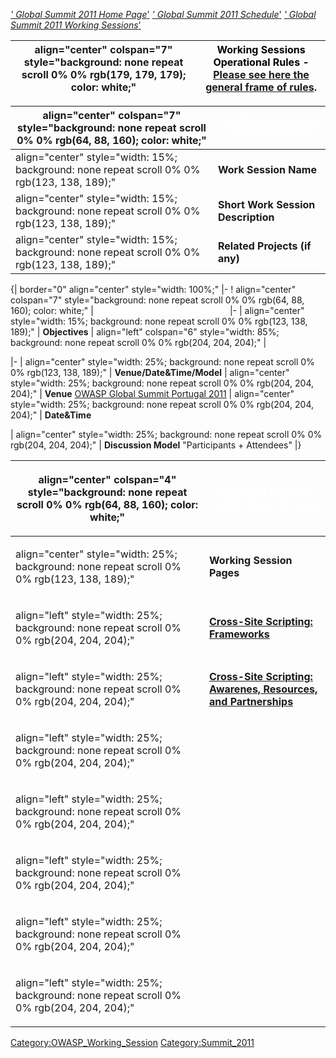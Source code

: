 [*' Global Summit 2011 Home
Page*'](http://www.owasp.org/index.php/Summit_2011)
[*' Global Summit 2011
Schedule*'](http://www.owasp.org/index.php/Summit_2011_Schedule)
[*' Global Summit 2011 Working
Sessions*'](http://www.owasp.org/index.php/Summit_2011_Working_Sessions)

| align="center" colspan="7" style="background: none repeat scroll 0% 0% rgb(179, 179, 179); color: white;" | <font color="black">**Working Sessions Operational Rules** - [**Please see here the general frame of rules**](:Working_Sessions_Methodology "wikilink").</font> |
| --------------------------------------------------------------------------------------------------------- | --------------------------------------------------------------------------------------------------------------------------------------------------------------- |

| align="center" colspan="7" style="background: none repeat scroll 0% 0% rgb(64, 88, 160); color: white;" | <font color="white">**WORKING SESSION IDENTIFICATION**</font> |
| ------------------------------------------------------------------------------------------------------- | ------------------------------------------------------------- |
| align="center" style="width: 15%; background: none repeat scroll 0% 0% rgb(123, 138, 189);"             | **Work Session Name**                                         |
| align="center" style="width: 15%; background: none repeat scroll 0% 0% rgb(123, 138, 189);"             | **Short Work Session Description**                            |
| align="center" style="width: 15%; background: none repeat scroll 0% 0% rgb(123, 138, 189);"             | **Related Projects (if any)**                                 |


{| border="0" align="center" style="width: 100%;" |- \! align="center"
colspan="7" style="background: none repeat scroll 0% 0% rgb(64, 88,
160); color: white;" | <font color="white">**WORKING SESSION
SPECIFICS**</font> |- | align="center" style="width: 15%; background:
none repeat scroll 0% 0% rgb(123, 138, 189);" | **Objectives** |
align="left" colspan="6" style="width: 85%; background: none repeat
scroll 0% 0% rgb(204, 204, 204);" |
<font color="black"></font><font color="black"></font><font color="black"></font>

|- | align="center" style="width: 25%; background: none repeat scroll 0%
0% rgb(123, 138, 189);" | **Venue/Date\&Time/Model** | align="center"
style="width: 25%; background: none repeat scroll 0% 0% rgb(204, 204,
204);" | **Venue**
[OWASP Global Summit
Portugal 2011](http://www.owasp.org/index.php/Summit_2011) |
align="center" style="width: 25%; background: none repeat scroll 0% 0%
rgb(204, 204, 204);" | **Date\&Time**

| align="center" style="width: 25%; background: none repeat scroll 0% 0%
rgb(204, 204, 204);" | **Discussion Model**
"Participants + Attendees" |}



<table>
<thead>
<tr class="header">
<th><p>align="center" colspan="4" style="background: none repeat scroll 0% 0% rgb(64, 88, 160); color: white;"</p></th>
<th><p><font color="white"><strong>WORKING SESSION ADDITIONAL DETAILS</strong></font></p></th>
</tr>
</thead>
<tbody>
<tr class="odd">
<td><p>align="center" style="width: 25%; background: none repeat scroll 0% 0% rgb(123, 138, 189);"</p></td>
<td><p><strong>Working Session Pages</strong><br />
</p></td>
</tr>
<tr class="even">
<td><p>align="left" style="width: 25%; background: none repeat scroll 0% 0% rgb(204, 204, 204);"</p></td>
<td><p><a href=":Working_Sessions_XSS_Frameworks" title="wikilink"><strong>Cross-Site Scripting: Frameworks</strong></a></p></td>
</tr>
<tr class="odd">
<td><p>align="left" style="width: 25%; background: none repeat scroll 0% 0% rgb(204, 204, 204);"</p></td>
<td><p><a href=":Working_Sessions_XSS_AwarnessResourcesPartnerships" title="wikilink"><strong>Cross-Site Scripting: Awarenes, Resources, and Partnerships</strong></a></p></td>
</tr>
<tr class="even">
<td><p>align="left" style="width: 25%; background: none repeat scroll 0% 0% rgb(204, 204, 204);"</p></td>
<td><p><br />
</p></td>
</tr>
<tr class="odd">
<td><p>align="left" style="width: 25%; background: none repeat scroll 0% 0% rgb(204, 204, 204);"</p></td>
<td><p><br />
</p></td>
</tr>
<tr class="even">
<td><p>align="left" style="width: 25%; background: none repeat scroll 0% 0% rgb(204, 204, 204);"</p></td>
<td><p><br />
</p></td>
</tr>
<tr class="odd">
<td><p>align="left" style="width: 25%; background: none repeat scroll 0% 0% rgb(204, 204, 204);"</p></td>
<td><p><br />
</p></td>
</tr>
<tr class="even">
<td><p>align="left" style="width: 25%; background: none repeat scroll 0% 0% rgb(204, 204, 204);"</p></td>
<td><p><br />
</p></td>
</tr>
</tbody>
</table>

[Category:OWASP_Working_Session](Category:OWASP_Working_Session "wikilink")
[Category:Summit_2011](Category:Summit_2011 "wikilink")